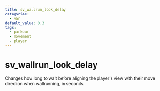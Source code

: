 ```yaml
---
title: sv_wallrun_look_delay
categories:
  - var
default_value: 0.3
tags:
  - parkour
  - movement
  - player
---
```


# sv_wallrun_look_delay

Changes how long to wait before aligning the player's view with their move direction when wallrunning, in seconds.
